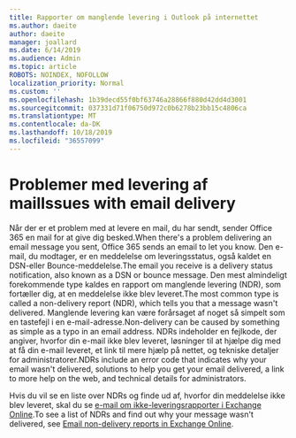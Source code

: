 ```yaml
---
title: Rapporter om manglende levering i Outlook på internettet
ms.author: daeite
author: daeite
manager: joallard
ms.date: 6/14/2019
ms.audience: Admin
ms.topic: article
ROBOTS: NOINDEX, NOFOLLOW
localization_priority: Normal
ms.custom: ''
ms.openlocfilehash: 1b39decd55f0bf63746a28866f880d42dd4d3001
ms.sourcegitcommit: 037331d71f06750d972c0b6278b23bb15c4806ca
ms.translationtype: MT
ms.contentlocale: da-DK
ms.lasthandoff: 10/18/2019
ms.locfileid: "36557099"
---
```

# <a name="issues-with-email-delivery"></a><span data-ttu-id="b64a3-102">Problemer med levering af mail</span><span class="sxs-lookup"><span data-stu-id="b64a3-102">Issues with email delivery</span></span>

<span data-ttu-id="b64a3-103">Når der er et problem med at levere en mail, du har sendt, sender Office 365 en mail for at give dig besked.</span><span class="sxs-lookup"><span data-stu-id="b64a3-103">When there's a problem delivering an email message you sent, Office 365 sends an email to let you know.</span></span> <span data-ttu-id="b64a3-104">Den e-mail, du modtager, er en meddelelse om leveringsstatus, også kaldet en DSN-eller Bounce-meddelelse.</span><span class="sxs-lookup"><span data-stu-id="b64a3-104">The email you receive is a delivery status notification, also known as a DSN or bounce message.</span></span> <span data-ttu-id="b64a3-105">Den mest almindeligt forekommende type kaldes en rapport om manglende levering (NDR), som fortæller dig, at en meddelelse ikke blev leveret.</span><span class="sxs-lookup"><span data-stu-id="b64a3-105">The most common type is called a non-delivery report (NDR), which tells you that a message wasn't delivered.</span></span> <span data-ttu-id="b64a3-106">Manglende levering kan være forårsaget af noget så simpelt som en tastefejl i en e-mail-adresse.</span><span class="sxs-lookup"><span data-stu-id="b64a3-106">Non-delivery can be caused by something as simple as a typo in an email address.</span></span> <span data-ttu-id="b64a3-107">NDRs indeholder en fejlkode, der angiver, hvorfor din e-mail ikke blev leveret, løsninger til at hjælpe dig med at få din e-mail leveret, et link til mere hjælp på nettet, og tekniske detaljer for administratorer.</span><span class="sxs-lookup"><span data-stu-id="b64a3-107">NDRs include an error code that indicates why your email wasn't delivered, solutions to help you get your email delivered, a link to more help on the web, and technical details for administrators.</span></span>

<span data-ttu-id="b64a3-108">Hvis du vil se en liste over NDRs og finde ud af, hvorfor din meddelelse ikke blev leveret, skal du se [e-mail om ikke-leveringsrapporter i Exchange Online](https://docs.microsoft.com/exchange/mail-flow-best-practices/non-delivery-reports-in-exchange-online/non-delivery-reports-in-exchange-online).</span><span class="sxs-lookup"><span data-stu-id="b64a3-108">To see a list of NDRs and find out why your message wasn't delivered, see [Email non-delivery reports in Exchange Online](https://docs.microsoft.com/exchange/mail-flow-best-practices/non-delivery-reports-in-exchange-online/non-delivery-reports-in-exchange-online).</span></span>